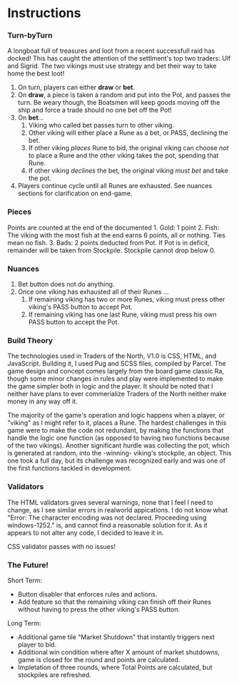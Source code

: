 # Instructions
### Turn-byTurn
A longboat full of treasures and loot from a recent successfull raid has docked! This has caught the attention of the settlment's top two traders: Ulf and Sigrid. The two vikings must use strategy and bet their way to take home the best loot!

1. On turn, players can either **draw** or **bet**.
1. On **draw**, a piece is taken a random and put into the Pot, and passes the turn. Be weary though, the Boatsmen will keep goods moving off the ship and force a trade should no one bet off the Pot!
1. On **bet**...
    1. Viking who called bet passes turn to other viking.
    1. Other viking will either place a Rune as a bet, or PASS, declining the bet.
    1. If other viking *places* Rune to bid, the original viking can choose *not* to place a Rune and the other viking takes the pot, spending that Rune.
    1. If other viking *declines* the bet, the original viking *must bet* and take the pot.
1. Players continue cycle until all Runes are exhausted. See nuances sections for clarification on end-game.

### Pieces
Points are counted at the end of the documented
    1. Gold: 1 point
    2. Fish: The viking with the most fish at the end earns 6 points, all or nothing. Ties mean no fish.
    3. Bads: 2 points deducted from Pot. If Pot is in deficit, remainder will be taken from Stockpile. Stockpile cannot drop below 0.

### Nuances
1. Bet button does not do anything.
1. Once one viking has exhausted all of their Runes ...
    1. If remaining viking has two or more Runes, viking must press other viking's PASS button to accept Pot.
    1. If remaining viking has one last Rune, viking must press his own PASS button to accept the Pot.

### Build Theory
The technologies used in Traders of the North, V1.0 is CSS, HTML, and JavaScript. Building it, I used Pug and SCSS files, compiled by Parcel. The game design and concept comes largely from the board game classic Ra, though some minor changes in rules and play were implemented to make the game simpler both in logic and the player. It should be noted that I neither have plans to ever commerialize Traders of the North neither make money in any way off it.

The majority of the game's operation and logic happens when a player, or "viking" as I might refer to it, places a Rune. The hardest challenges in this game were to make the code not redundant, by making the functions that handle the logic one function (as opposed to having two functions because of the two vikings). Another significant hurdle was collecting the pot, which is generated at random, into the -winning- viking's stockpile, an object. This one took a full day, but its challenge was recognized early and was one of the first functions tackled in development.

### Validators
The HTML validators gives several warnings, none that I feel I need to change, as I see similar errors in realworld appications.
I do not know what "Error: The character encoding was not declared. Proceeding using windows-1252." is, and cannot find a reasonable solution for it. As it appears to not alter any code, I decided to leave it in.

CSS validator passes with no issues!

### The Future!
Short Term:
- Button disabler that enforces rules and actions.
- Add feature so that the remaining viking can finish off their Runes without having to press the other viking's PASS button.

Long Term:
- Additional game tile "Market Shutdown" that instantly triggers next player to bid.
- Additional win condition where after X amount of market shutdowns, game is closed for the round and points are calculated.
- Impletation of three rounds, where Total Points are calculated, but stockpiles are refreshed.
